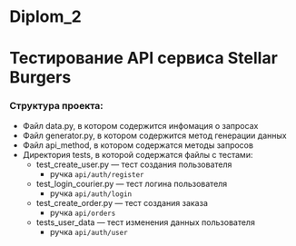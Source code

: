 # Diplom_2
# Тестирование API сервиса Stellar Burgers
### Структура проекта:

- Файл data.py, в котором содержится инфомация о запросах
- Файл generator.py, в котором содержится метод генерации данных
- Файл api_method, в котором содержатся методы запросов
- Директория tests, в которой содержатся файлы с тестами: 
  - test_create_user.py — тест создания пользователя
    - ручка `api/auth/register`
  - test_login_courier.py — тест логина пользователя
    - ручка `api/auth/login`
  - test_create_order.py — тест создания заказа
    - ручка `api/orders`
  - tests_user_data — тест изменения данных пользователя
    - ручка `api/auth/user`
